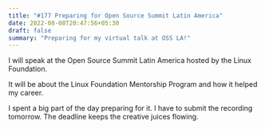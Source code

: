 ```yaml
---
title: "#177 Preparing for Open Source Summit Latin America"
date: 2022-08-08T20:47:56+05:30
draft: false
summary: "Preparing for my virtual talk at OSS LA!"
---
```


I will speak at the Open Source Summit Latin America hosted by the Linux Foundation.

It will be about the Linux Foundation Mentorship Program and how it helped my career.

I spent a big part of the day preparing for it. I have to submit the recording tomorrow. The deadline keeps the creative juices flowing.
